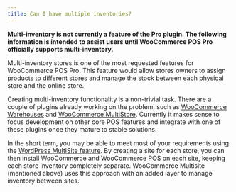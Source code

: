 ```yaml
---
title: Can I have multiple inventories?
---
```


**Multi-inventory is not currently a feature of the Pro plugin. The following information is intended to assist users until WooCommerce POS Pro officially supports multi-inventory.**

Multi-inventory stores is one of the most requested features for WooCommerce POS Pro. 
This feature would allow stores owners to assign products to different stores and manage the stock between each physical store and the online store. 

Creating multi-inventory functionality is a non-trivial task. 
There are a couple of plugins already working on the problem, such as [WooCommerce Warehouses](https://codecanyon.net/item/woocommerce-warehouses/13087646) and [WooCommerce MultiStore](http://woomultistore.com/).
Currently it makes sense to focus development on other core POS features and integrate with one of these plugins once they mature to stable solutions.

In the short term, you may be able to meet most of your requirements using the [WordPress MultiSite feature](https://codex.wordpress.org/Create_A_Network). 
By creating a site for each store, you can then install WooCommerce and WooCommerce POS on each site, keeping each store inventory completely separate. 
WooCommerce Multisite (mentioned above) uses this approach with an added layer to manage inventory between sites.